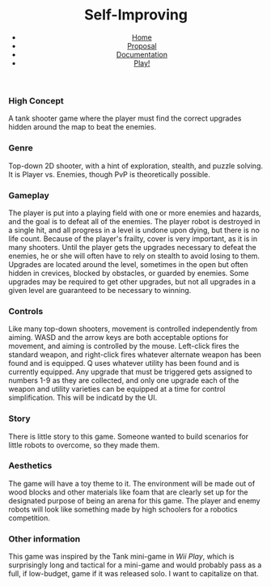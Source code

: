 <header>

# Self-Improving

<div id="navcontainer">

*   [Home](#)
*   [Proposal](#)
*   [Documentation](#)
*   [Play!](#)

</div>

</header>

<main>

<section>

### High Concept

A tank shooter game where the player must find the correct upgrades hidden around the map to beat the enemies.

### Genre

Top-down 2D shooter, with a hint of exploration, stealth, and puzzle solving. It is Player vs. Enemies, though PvP is theoretically possible.

### Gameplay

The player is put into a playing field with one or more enemies and hazards, and the goal is to defeat all of the enemies. The player robot is destroyed in a single hit, and all progress in a level is undone upon dying, but there is no life count. Because of the player's frailty, cover is very important, as it is in many shooters. Until the player gets the upgrades necessary to defeat the enemies, he or she will often have to rely on stealth to avoid losing to them. Upgrades are located around the level, sometimes in the open but often hidden in crevices, blocked by obstacles, or guarded by enemies. Some upgrades may be required to get other upgrades, but not all upgrades in a given level are guaranteed to be necessary to winning.

### Controls

Like many top-down shooters, movement is controlled independently from aiming. WASD and the arrow keys are both acceptable options for movement, and aiming is controlled by the mouse. Left-click fires the standard weapon, and right-click fires whatever alternate weapon has been found and is equipped. Q uses whatever utility has been found and is currently equipped. Any upgrade that must be triggered gets assigned to numbers 1-9 as they are collected, and only one upgrade each of the weapon and utility varieties can be equipped at a time for control simplification. This will be indicatd by the UI.

### Story

There is little story to this game. Someone wanted to build scenarios for little robots to overcome, so they made them.

### Aesthetics

The game will have a toy theme to it. The environment will be made out of wood blocks and other materials like foam that are clearly set up for the designated purpose of being an arena for this game. The player and enemy robots will look like something made by high schoolers for a robotics competition.

### Other information

This game was inspired by the Tank mini-game in _Wii Play_, which is surprisingly long and tactical for a mini-game and would probably pass as a full, if low-budget, game if it was released solo. I want to capitalize on that.

</section>

</main>